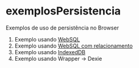 # exemplosPersistencia
Exemplos de uso de persistência no Browser
1. Exemplo usando [WebSQL](https://www.google.com) 
2. Exemplo usando [WebSQL com relacionamento](https://www.google.com) 
3. Exemplo usando [IndexedDB](exidb.html) 
4. Exemplo usando Wrapper -> Dexie
